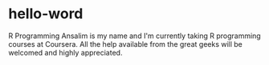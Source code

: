 # hello-word
R Programming
Ansalim is my name and I'm currently taking R programming courses at Coursera. All the help available from the great geeks will be welcomed and highly appreciated.
